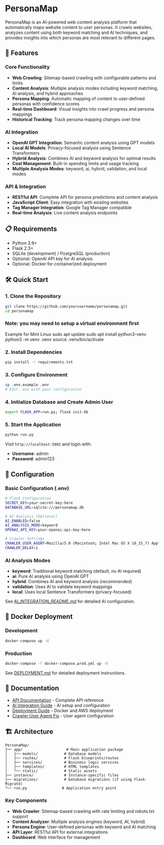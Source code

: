 # PersonaMap

PersonaMap is an AI-powered web content analysis platform that automatically maps website content to user personas. It crawls websites, analyzes content using both keyword matching and AI techniques, and provides insights into which personas are most relevant to different pages.

## 🚀 Features

### Core Functionality
- **Web Crawling**: Sitemap-based crawling with configurable patterns and limits
- **Content Analysis**: Multiple analysis modes including keyword matching, AI analysis, and hybrid approaches
- **Persona Mapping**: Automatic mapping of content to user-defined personas with confidence scores
- **Real-time Dashboard**: Visual insights into crawl progress and persona mappings
- **Historical Tracking**: Track persona mapping changes over time

### AI Integration
- **OpenAI GPT Integration**: Semantic content analysis using GPT models
- **Local AI Models**: Privacy-focused analysis using Sentence Transformers
- **Hybrid Analysis**: Combines AI and keyword analysis for optimal results
- **Cost Management**: Built-in spending limits and usage tracking
- **Multiple Analysis Modes**: keyword, ai, hybrid, validation, and local modes

### API & Integration
- **RESTful API**: Complete API for persona predictions and content analysis
- **JavaScript Client**: Easy integration with existing websites
- **Tag Manager Integration**: Google Tag Manager compatible
- **Real-time Analysis**: Live content analysis endpoints

## 📋 Requirements

- Python 3.9+
- Flask 2.3+
- SQLite (development) / PostgreSQL (production)
- Optional: OpenAI API key for AI analysis
- Optional: Docker for containerized deployment

## 🛠️ Quick Start

### 1. Clone the Repository
```bash
git clone https://github.com/yourusername/personamap.git
cd personamap
```
### Note: you may need to setup a virtual environment first
Example for Mint Linux
sudo apt update
sudo apt install python3-venv
python3 -m venv .venv
source .venv/bin/activate

### 2. Install Dependencies
```bash
pip install -r requirements.txt
```

### 3. Configure Environment
```bash
cp .env.example .env
# Edit .env with your configuration
```

### 4. Initialize Database and Create Admin User
```bash
export FLASK_APP=run.py; flask init-db
```

### 5. Start the Application
```bash
python run.py
```

Visit `http://localhost:5002` and login with:
- **Username**: admin
- **Password**: admin123

## 🔧 Configuration

### Basic Configuration (.env)
```bash
# Flask Configuration
SECRET_KEY=your-secret-key-here
DATABASE_URL=sqlite:///personamap.db

# AI Analysis (Optional)
AI_ENABLED=false
AI_ANALYSIS_MODE=keyword
OPENAI_API_KEY=your-openai-api-key-here

# Crawler Settings
CRAWLER_USER_AGENT=Mozilla/5.0 (Macintosh; Intel Mac OS X 10_15_7) AppleWebKit/537.36 (KHTML, like Gecko) Chrome/120.0.0.0 Safari/537.36
CRAWLER_DELAY=1
```

### AI Analysis Modes
- **keyword**: Traditional keyword matching (default, no AI required)
- **ai**: Pure AI analysis using OpenAI GPT
- **hybrid**: Combines AI and keyword analysis (recommended)
- **validation**: Uses AI to validate keyword mappings
- **local**: Uses local Sentence Transformers (privacy-focused)

See [AI_INTEGRATION_README.md](AI_INTEGRATION_README.md) for detailed AI configuration.

## 🐳 Docker Deployment

### Development
```bash
docker-compose up -d
```

### Production
```bash
docker-compose -f docker-compose.prod.yml up -d
```

See [DEPLOYMENT.md](DEPLOYMENT.md) for detailed deployment instructions.

## 📖 Documentation

- [API Documentation](API_DOCUMENTATION.md) - Complete API reference
- [AI Integration Guide](AI_INTEGRATION_README.md) - AI setup and configuration
- [Deployment Guide](DEPLOYMENT.md) - Docker and AWS deployment
- [Crawler User Agent Fix](CRAWLER_USER_AGENT_FIX.md) - User agent configuration

## 🏗️ Architecture

```
PersonaMap/
├── app/                    # Main application package
│   ├── models/            # Database models
│   ├── routes/            # Flask blueprints/routes
│   ├── services/          # Business logic services
│   ├── templates/         # HTML templates
│   └── static/            # Static assets
├── instance/              # Instance-specific files
├── migrations/            # Database migrations (if using Flask-Migrate)
└── run.py                # Application entry point
```

### Key Components
- **Web Crawler**: Sitemap-based crawling with rate limiting and robots.txt support
- **Content Analyzer**: Multiple analysis engines (keyword, AI, hybrid)
- **Persona Engine**: User-defined personas with keyword and AI matching
- **API Layer**: RESTful API for external integrations
- **Dashboard**: Web interface for management
